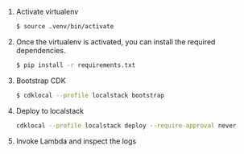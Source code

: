 
1. Activate virtualenv
    ```bash
    $ source .venv/bin/activate
    ```

2. Once the virtualenv is activated, you can install the required dependencies.

    ```bash
    $ pip install -r requirements.txt
    ```

3. Bootstrap CDK

    ```bash
    $ cdklocal --profile localstack bootstrap
    ```

4. Deploy to localstack

    ```bash
    cdklocal --profile localstack deploy --require-approval never
    ```

5. Invoke Lambda and inspect the logs